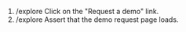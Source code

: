 1. /explore Click on the "Request a demo" link.
2. /explore Assert that the demo request page loads.